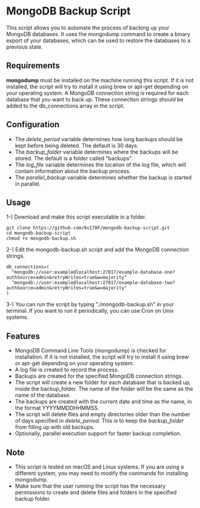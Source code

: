 # MongoDB Backup Script

This script allows you to automate the process of backing up your MongoDB databases. It uses the mongodump command to create a binary export of your databases, which can be used to restore the databases to a previous state.

## Requirements

**mongodump** must be installed on the machine running this script. If it is not installed, the script will try to install it using brew or apt-get depending on your operating system.
A MongoDB connection string is required for each database that you want to back up. These connection strings should be added to the db_connections array in the script.

## Configuration

- The _delete_period_ variable determines how long backups should be kept before being deleted. The default is 30 days.
- The _backup_folder_ variable determines where the backups will be stored. The default is a folder called "backups".
- The _log_file_ variable determines the location of the log file, which will contain information about the backup process.
- The _parallel_backup_ variable determines whether the backup is started in parallel.

## Usage

1-) Download and make this script executable in a folder.

```ssh
git clone https://github.com/0x178F/mongodb-backup-script.git
cd mongodb-backup-script
chmod +x mongodb-backup.sh
```

2-) Edit the mongodb-backup.sh script and add the MongoDB connection strings.

```ssh
db_connections=(
  "mongodb://user:example@localhost:27017/example-database-one?authSource=admin&retryWrites=true&w=majority"
  "mongodb://user:example@localhost:27017/example-database-two?authSource=admin&retryWrites=true&w=majority"
)
```

3-) You can run the script by typing "./mongodb-backup.sh" in your terminal. If you want to run it periodically, you can use Cron on Unix systems.

## Features

- MongoDB Command Line Tools (mongodump) is checked for installation. If it is not installed, the script will try to install it using brew or apt-get depending on your operating system.
- A log file is created to record the process.
- Backups are created for the specified MongoDB connection strings.
- The script will create a new folder for each database that is backed up, inside the backup_folder. The name of the folder will be the same as the name of the database.
- The backups are created with the current date and time as the name, in the format YYYYMMDDHHMMSS.
- The script will delete files and empty directories older than the number of days specified in _delete_period_. This is to keep the _backup_folder_ from filling up with old backups.
- Optionally, parallel execution support for faster backup completion.

## Note

- This script is tested on macOS and Linux systems. If you are using a different system, you may need to modify the commands for installing mongodump.
- Make sure that the user running the script has the necessary permissions to create and delete files and folders in the specified backup folder.
